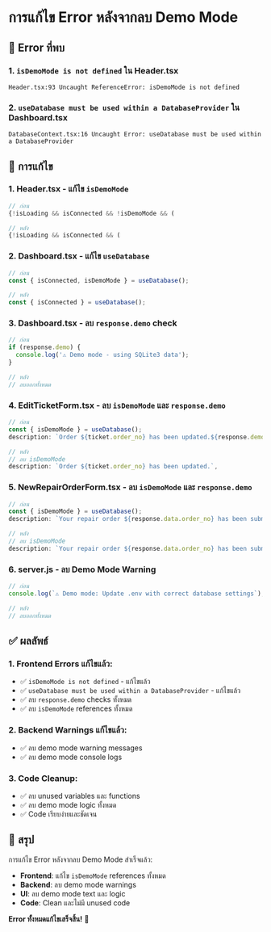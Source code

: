 # การแก้ไข Error หลังจากลบ Demo Mode

## 🚨 **Error ที่พบ**

### 1. **`isDemoMode is not defined`** ใน Header.tsx
```
Header.tsx:93 Uncaught ReferenceError: isDemoMode is not defined
```

### 2. **`useDatabase must be used within a DatabaseProvider`** ใน Dashboard.tsx
```
DatabaseContext.tsx:16 Uncaught Error: useDatabase must be used within a DatabaseProvider
```

## 🔧 **การแก้ไข**

### 1. **Header.tsx - แก้ไข `isDemoMode`**
```typescript
// ก่อน
{!isLoading && isConnected && !isDemoMode && (

// หลัง
{!isLoading && isConnected && (
```

### 2. **Dashboard.tsx - แก้ไข `useDatabase`**
```typescript
// ก่อน
const { isConnected, isDemoMode } = useDatabase();

// หลัง
const { isConnected } = useDatabase();
```

### 3. **Dashboard.tsx - ลบ `response.demo` check**
```typescript
// ก่อน
if (response.demo) {
  console.log('⚠️ Demo mode - using SQLite3 data');
}

// หลัง
// ลบออกทั้งหมด
```

### 4. **EditTicketForm.tsx - ลบ `isDemoMode` และ `response.demo`**
```typescript
// ก่อน
const { isDemoMode } = useDatabase();
description: `Order ${ticket.order_no} has been updated.${response.demo ? ' (Demo Mode)' : ''}`,

// หลัง
// ลบ isDemoMode
description: `Order ${ticket.order_no} has been updated.`,
```

### 5. **NewRepairOrderForm.tsx - ลบ `isDemoMode` และ `response.demo`**
```typescript
// ก่อน
const { isDemoMode } = useDatabase();
description: `Your repair order ${response.data.order_no} has been submitted and is pending review.${response.demo ? ' (Demo Mode)' : ''}`,

// หลัง
// ลบ isDemoMode
description: `Your repair order ${response.data.order_no} has been submitted and is pending review.`,
```

### 6. **server.js - ลบ Demo Mode Warning**
```javascript
// ก่อน
console.log(`⚠️ Demo mode: Update .env with correct database settings`);

// หลัง
// ลบออกทั้งหมด
```

## ✅ **ผลลัพธ์**

### 1. **Frontend Errors แก้ไขแล้ว**:
- ✅ `isDemoMode is not defined` - แก้ไขแล้ว
- ✅ `useDatabase must be used within a DatabaseProvider` - แก้ไขแล้ว
- ✅ ลบ `response.demo` checks ทั้งหมด
- ✅ ลบ `isDemoMode` references ทั้งหมด

### 2. **Backend Warnings แก้ไขแล้ว**:
- ✅ ลบ demo mode warning messages
- ✅ ลบ demo mode console logs

### 3. **Code Cleanup**:
- ✅ ลบ unused variables และ functions
- ✅ ลบ demo mode logic ทั้งหมด
- ✅ Code เรียบง่ายและชัดเจน

## 🎯 **สรุป**

การแก้ไข Error หลังจากลบ Demo Mode สำเร็จแล้ว:
- **Frontend**: แก้ไข `isDemoMode` references ทั้งหมด
- **Backend**: ลบ demo mode warnings
- **UI**: ลบ demo mode text และ logic
- **Code**: Clean และไม่มี unused code

**Error ทั้งหมดแก้ไขเสร็จสิ้น!** 🎉
